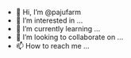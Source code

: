 - 👋 Hi, I’m @pajufarm
- 👀 I’m interested in ...
- 🌱 I’m currently learning ...
- 💞️ I’m looking to collaborate on ...
- 📫 How to reach me ...

<!---
pajufarm/pajufarm is a ✨ special ✨ repository because its `README.md` (this file) appears on your GitHub profile.
You can click the Preview link to take a look at your changes.
--->
